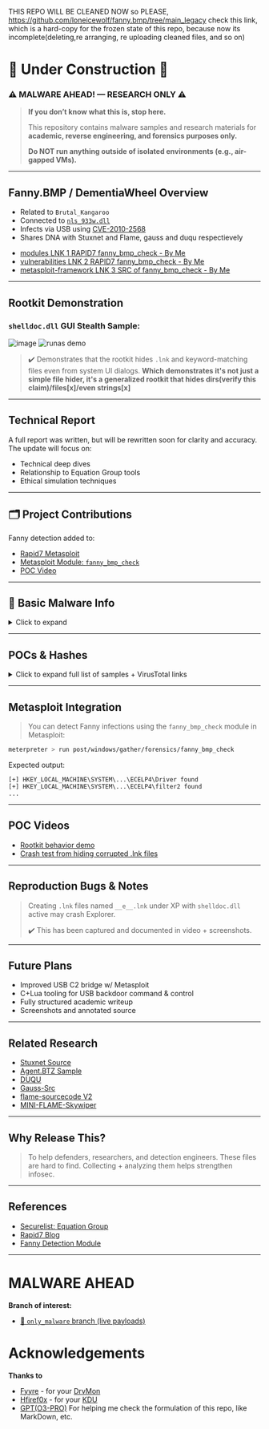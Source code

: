 THIS REPO WILL BE CLEANED NOW
so PLEASE, https://github.com/loneicewolf/fanny.bmp/tree/main_legacy check this link, which is a hard-copy for the frozen state of this repo, because now its incomplete(deleting,re arranging, re uploading cleaned files, and so on)
# 🚧 Under Construction 🚧


### ⚠️ MALWARE AHEAD! — RESEARCH ONLY ⚠️

> **If you don’t know what this is, stop here.**
>
> This repository contains malware samples and research materials for **academic, reverse engineering, and forensics purposes only.**
>
> **Do NOT run anything outside of isolated environments (e.g., air-gapped VMs).**

---

## Fanny.BMP / DementiaWheel Overview

* Related to `Brutal_Kangaroo`
* Connected to [`nls_933w.dll`](https://github.com/loneicewolf/nls_933w_dll)
* Infects via USB using [CVE-2010-2568](https://nvd.nist.gov/vuln/detail/CVE-2010-2568)
* Shares DNA with Stuxnet and Flame, gauss and duqu respectievely

- [modules LNK 1 RAPID7 fanny_bmp_check - By Me](https://www.rapid7.com/db/modules/post/windows/gather/forensics/fanny_bmp_check/)
- [vulnerabilities LNK 2 RAPID7 fanny_bmp_check - By Me](https://www.rapid7.com/db/vulnerabilities/post/windows/gather/forensics/fanny_bmp_check/)
- [metasploit-framework LNK 3 SRC of fanny_bmp_check - By Me](https://github.com/rapid7/metasploit-framework/blob/master//modules/post/windows/gather/forensics/fanny_bmp_check.rb)
---

##  Rootkit Demonstration

### `shelldoc.dll` GUI Stealth Sample:
![image](https://github.com/user-attachments/assets/66352a1f-99af-4e41-8138-559060cf560e)
![runas demo](https://github.com/loneicewolf/fanny.bmp/assets/68499986/1839659e-adf7-4b3b-96e7-4f1b382f3a70)

> ✔️ Demonstrates that the rootkit hides `.lnk` and keyword-matching files even from system UI dialogs. **Which demonstrates it's not just a simple file hider, it's a generalized rootkit that hides dirs(verify this claim)/files[x]/even strings[x]**

---

## Technical Report

A full report was written, but will be rewritten soon for clarity and accuracy.
The update will focus on:

* Technical deep dives
* Relationship to Equation Group tools
* Ethical simulation techniques

---

## 🗂️ Project Contributions

Fanny detection added to:

* [Rapid7 Metasploit](https://blog.rapid7.com/2021/01/29/metasploit-wrap-up-96/)
* [Metasploit Module: `fanny_bmp_check`](https://github.com/rapid7/metasploit-framework/tree/master/modules/post/windows/gather/forensics/)
* [POC Video](https://www.youtube.com/watch?v=Uto_lcD2f38)

---

## 🧪 Basic Malware Info

<details>
<summary>Click to expand</summary>

```
Name:         Fanny.BMP (aka DementiaWheel)
Type:         USB-propagating Worm
Exploits:     CVE-2010-2568 (LNK exploit)
Targets:      Windows XP → Windows 10
Payloads:     Explorer rootkit, USB storage exfiltration, persistence via ACM driver

CVE:          CVE-2010-2568
Reference:    https://securelist.com/a-fanny-equation-i-am-your-father-stuxnet/68787/
```

</details>

---

## POCs & Hashes

<details>
<summary>Click to expand full list of samples + VirusTotal links</summary>

Includes:

* All `__*.lnk` USB autoloaders
* `comhost.dll`, `mscorwin.dll`, `shelldoc.dll`, `ECELP4.ACM`, `agentcpd.dll`
* Primary dropper (`fanny.bmp`)
* Temporary file (`~DE1923.tmp`)

Example:

* `fanny.bmp` → [VT](https://www.virustotal.com/gui/file/0d9bb9a9e3a6f8836a1ef51862ae1c28f086da3a9006d1c7040fe57ed8c26231)
* `shelldoc.dll` → [VT](https://www.virustotal.com/gui/file/6eb00b34d1daffa49b2f4c90841705b2c994563bde672bf35eb1c46cdb19a1ed)

</details>

---

## Metasploit Integration

> You can detect Fanny infections using the `fanny_bmp_check` module in Metasploit:

```bash
meterpreter > run post/windows/gather/forensics/fanny_bmp_check
```

Expected output:

```
[+] HKEY_LOCAL_MACHINE\SYSTEM\...\ECELP4\Driver found
[+] HKEY_LOCAL_MACHINE\SYSTEM\...\ECELP4\filter2 found
...
```

---

## POC Videos

* [Rootkit behavior demo](https://youtu.be/Uto_lcD2f38)
* [Crash test from hiding corrupted .lnk files](https://github.com/loneicewolf/fanny.bmp/blob/main/SanUltra%20%28Fanny.bmp%20Bug%29.png)

---

## Reproduction Bugs & Notes

> Creating `.lnk` files named `__e__.lnk` under XP with `shelldoc.dll` active may crash Explorer.
>
> ✔️ This has been captured and documented in video + screenshots.

---

## Future Plans

* Improved USB C2 bridge w/ Metasploit
* C+Lua tooling for USB backdoor command & control
* Fully structured academic writeup
* Screenshots and annotated source

---

## Related Research

* [Stuxnet Source](https://github.com/loneicewolf/Stuxnet-Source)
* [Agent.BTZ Sample](https://github.com/loneicewolf/Agent.btz)
* [DUQU](https://github.com/loneicewolf/DUQU)
* [Gauss-Src](https://github.com/loneicewolf/Gauss-Src)
* [flame-sourcecode V2](https://github.com/loneicewolf/flame-sourcecode) 
* [MINI-FLAME-Skywiper](https://github.com/loneicewolf/MINI-FLAME-Skywiper) 

---

## Why Release This?

> To help defenders, researchers, and detection engineers.
> These files are hard to find. Collecting + analyzing them helps strengthen infosec.

---

## References

* [Securelist: Equation Group](https://securelist.com/equation-the-death-star-of-malware-galaxy/68750/)
* [Rapid7 Blog](https://blog.rapid7.com/2021/01/29/metasploit-wrap-up-96/)
* [Fanny Detection Module](https://github.com/loneicewolf/metasploit_fanny_check_module)

---

# MALWARE AHEAD # 
**Branch of interest:**
- [🔗 `only_malware` branch (live payloads)](https://github.com/loneicewolf/fanny.bmp/tree/only_malware)

# Acknowledgements
**Thanks to**
- [Fyyre](https://github.com/Fyyre/) - for your [DrvMon](https://github.com/Fyyre/DrvMon)
- [Hfiref0x](https://github.com/hfiref0x) - for your [KDU](https://github.com/hfiref0x/KDU)
- [GPT(O3-PRO)](https://chatgpt.com/?model=o3-pro) For helping me check the formulation of this repo, like MarkDown, etc.

